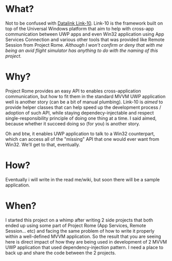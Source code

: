 # What?
Not to be confused with [Datalink Link-10](https://en.wikipedia.org/wiki/Tactical_data_link). Link-10 is the framework built on top of the Universal Windows platform that aim to help with cross-app communication between UWP apps and even Win32 application using App Services Connection and various other tools that was provided like Remote Session from Project Rome. *Although I won't confirm or deny that with me being an avid flight simulator has anything to do with the naming of this project.*

# Why?
Project Rome provides an easy API to enables cross-application communication, but how to fit them in the standard MVVM UWP application well is another story (can be a bit of manual plumbing). Link-10 is *aimed* to provide helper classes that can help speed up the development process / adoption of such API, while staying dependecy-injectable and respect single-responsibility principle of doing one thing at a time. I said aimed, because whether it succeed doing so (for you) is another story. 

Oh and btw, it enables UWP application to talk to a Win32 counterpart, which can access all of the "missing" API that one would ever want from Win32. We'll get to that, eventually. 

# How?
Eventually i will write in the read me/wiki, but soon there will be a sample application. 

# When?
I started this project on a whimp after writing 2 side projects that both ended up using some part of Project Rome (App Services, Remote Session... etc) and facing the same problem of how to write it properly within a well-defined MVVM application. So the result that you are seeing here is direct impact of how they are being used in development of 2 MVVM UWP application that used dependency-injection pattern. I need a place to back up and share the code between the 2 projects. 
